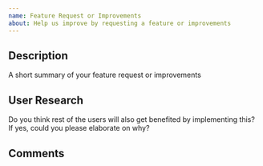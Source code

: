 ```yaml
---
name: Feature Request or Improvements
about: Help us improve by requesting a feature or improvements
---
```


## Description

A short summary of your feature request or improvements

## User Research

Do you think rest of the users will also get benefited by implementing this? If yes, could you please elaborate on why?

## Comments